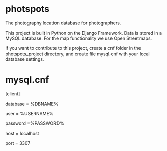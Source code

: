 # photspots
The photography location database for photographers.

This project is built in Python on the Django Framework. Data is stored in a MySQL database.
For the map functionality we use Open Streetmaps.

If you want to contribute to this project, create a cnf folder in the photspots_project directory, and create file mysql.cnf with your local database settings.

# mysql.cnf

[client]

database = %DBNAME%

user = %USERNAME%

password =%PASSWORD%

host = localhost

port = 3307
